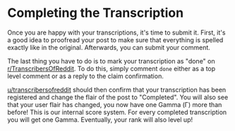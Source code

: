 # Completing the Transcription

Once you are happy with your transcriptions, it's time to submit it.
First, it's a good idea to proofread your post to make sure that everything is spelled exactly like in the original.
Afterwards, you can submit your comment.

The last thing you have to do is to mark your transcription as "done" on [r/TranscribersOfReddit](https://www.reddit.com/r/TranscribersOfReddit).
To do this, simply comment `done` either as a top level comment or as a reply to the claim confirmation.

[u/transcribersofreddit](https://www.reddit.com/u/transcribersofreddit) should then confirm that your transcription has been registered and change the flair of the post to "Completed".
You will also see that your user flair has changed, you now have one Gamma (Γ) more than before!
This is our internal score system. For every completed transcription you will get one Gamma.
Eventually, your rank will also level up!

